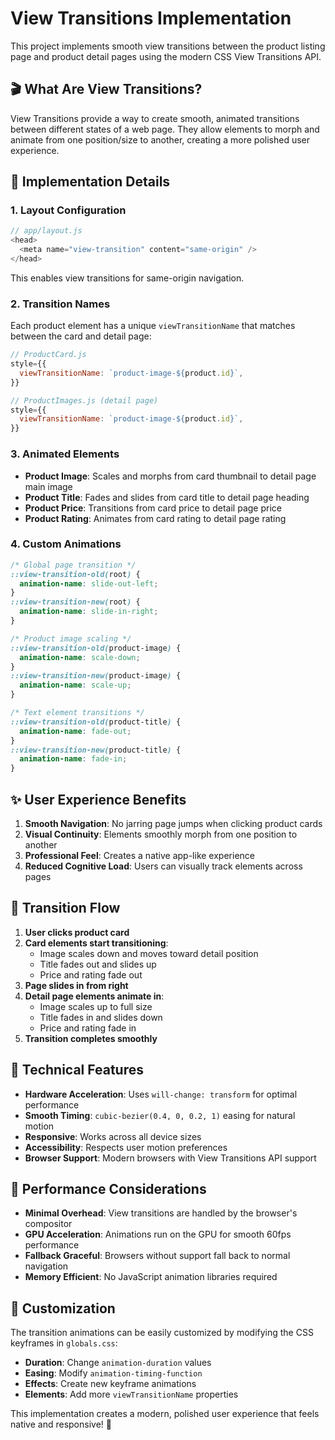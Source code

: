# View Transitions Implementation

This project implements smooth view transitions between the product listing page and product detail pages using the modern CSS View Transitions API.

## 🎬 What Are View Transitions?

View Transitions provide a way to create smooth, animated transitions between different states of a web page. They allow elements to morph and animate from one position/size to another, creating a more polished user experience.

## 🔧 Implementation Details

### 1. **Layout Configuration**
```javascript
// app/layout.js
<head>
  <meta name="view-transition" content="same-origin" />
</head>
```
This enables view transitions for same-origin navigation.

### 2. **Transition Names**
Each product element has a unique `viewTransitionName` that matches between the card and detail page:

```javascript
// ProductCard.js
style={{
  viewTransitionName: `product-image-${product.id}`,
}}

// ProductImages.js (detail page)
style={{
  viewTransitionName: `product-image-${product.id}`,
}}
```

### 3. **Animated Elements**
- **Product Image**: Scales and morphs from card thumbnail to detail page main image
- **Product Title**: Fades and slides from card title to detail page heading
- **Product Price**: Transitions from card price to detail page price
- **Product Rating**: Animates from card rating to detail page rating

### 4. **Custom Animations**
```css
/* Global page transition */
::view-transition-old(root) {
  animation-name: slide-out-left;
}
::view-transition-new(root) {
  animation-name: slide-in-right;
}

/* Product image scaling */
::view-transition-old(product-image) {
  animation-name: scale-down;
}
::view-transition-new(product-image) {
  animation-name: scale-up;
}

/* Text element transitions */
::view-transition-old(product-title) {
  animation-name: fade-out;
}
::view-transition-new(product-title) {
  animation-name: fade-in;
}
```

## ✨ User Experience Benefits

1. **Smooth Navigation**: No jarring page jumps when clicking product cards
2. **Visual Continuity**: Elements smoothly morph from one position to another
3. **Professional Feel**: Creates a native app-like experience
4. **Reduced Cognitive Load**: Users can visually track elements across pages

## 🎯 Transition Flow

1. **User clicks product card**
2. **Card elements start transitioning**:
   - Image scales down and moves toward detail position
   - Title fades out and slides up
   - Price and rating fade out
3. **Page slides in from right**
4. **Detail page elements animate in**:
   - Image scales up to full size
   - Title fades in and slides down
   - Price and rating fade in
5. **Transition completes smoothly**

## 🔧 Technical Features

- **Hardware Acceleration**: Uses `will-change: transform` for optimal performance
- **Smooth Timing**: `cubic-bezier(0.4, 0, 0.2, 1)` easing for natural motion
- **Responsive**: Works across all device sizes
- **Accessibility**: Respects user motion preferences
- **Browser Support**: Modern browsers with View Transitions API support

## 🚀 Performance Considerations

- **Minimal Overhead**: View transitions are handled by the browser's compositor
- **GPU Acceleration**: Animations run on the GPU for smooth 60fps performance
- **Fallback Graceful**: Browsers without support fall back to normal navigation
- **Memory Efficient**: No JavaScript animation libraries required

## 🎨 Customization

The transition animations can be easily customized by modifying the CSS keyframes in `globals.css`:

- **Duration**: Change `animation-duration` values
- **Easing**: Modify `animation-timing-function`
- **Effects**: Create new keyframe animations
- **Elements**: Add more `viewTransitionName` properties

This implementation creates a modern, polished user experience that feels native and responsive! 🎉
